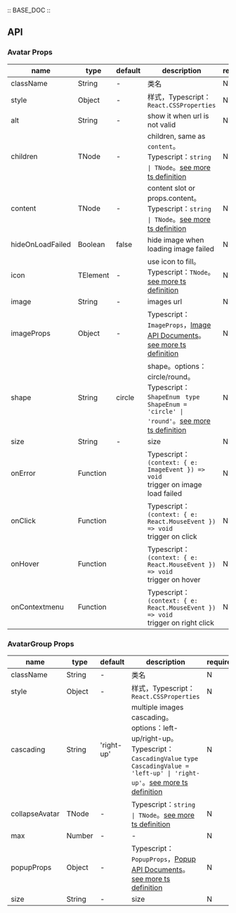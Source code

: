 :: BASE_DOC ::

## API
### Avatar Props

name | type | default | description | required
-- | -- | -- | -- | --
className | String | - | 类名 | N
style | Object | - | 样式，Typescript：`React.CSSProperties` | N
alt | String | - | show it when url is not valid | N
children | TNode | - | children, same as `content`。Typescript：`string \| TNode`。[see more ts definition](https://github.com/Tencent/tdesign-react/blob/develop/src/common.ts) | N
content | TNode | - | content slot or props.content。Typescript：`string \| TNode`。[see more ts definition](https://github.com/Tencent/tdesign-react/blob/develop/src/common.ts) | N
hideOnLoadFailed | Boolean | false | hide image when loading image failed | N
icon | TElement | - | use icon to fill。Typescript：`TNode`。[see more ts definition](https://github.com/Tencent/tdesign-react/blob/develop/src/common.ts) | N
image | String | - | images url | N
imageProps | Object | - | Typescript：`ImageProps`，[Image API Documents](./image?tab=api)。[see more ts definition](https://github.com/Tencent/tdesign-react/blob/develop/src/avatar/type.ts) | N
shape | String | circle | shape。options：circle/round。Typescript：`ShapeEnum ` `type ShapeEnum = 'circle' \| 'round'`。[see more ts definition](https://github.com/Tencent/tdesign-react/blob/develop/src/avatar/type.ts) | N
size | String | - | size | N
onError | Function |  | Typescript：`(context: { e: ImageEvent }) => void`<br/>trigger on image load failed | N
onClick | Function |  | Typescript：`(context: { e: React.MouseEvent }) => void`<br/>trigger on click | N
onHover | Function |  | Typescript：`(context: { e: React.MouseEvent }) => void`<br/>trigger on hover | N
onContextmenu | Function |  | Typescript：`(context: { e: React.MouseEvent }) => void`<br/>trigger on right click | N

### AvatarGroup Props

name | type | default | description | required
-- | -- | -- | -- | --
className | String | - | 类名 | N
style | Object | - | 样式，Typescript：`React.CSSProperties` | N
cascading | String | 'right-up' | multiple images cascading。options：left-up/right-up。Typescript：`CascadingValue` `type CascadingValue = 'left-up' \| 'right-up'`。[see more ts definition](https://github.com/Tencent/tdesign-react/blob/develop/src/avatar/type.ts) | N
collapseAvatar | TNode | - | Typescript：`string \| TNode`。[see more ts definition](https://github.com/Tencent/tdesign-react/blob/develop/src/common.ts) | N
max | Number | - | \- | N
popupProps | Object | - | Typescript：`PopupProps`，[Popup API Documents](./popup?tab=api)。[see more ts definition](https://github.com/Tencent/tdesign-react/blob/develop/src/avatar/type.ts) | N
size | String | - | size | N
